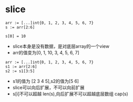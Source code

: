 # slice

```
arr := [...]int{0, 1, 2, 3, 4, 5, 6, 7}
s := arr[2:6]

s[0] = 10
```

* slice本身是没有数据，是对底层array的一个view
* arr的值变为[0, 1, 10, 3, 4, 5, 6, 7]

```
arr := [...]int{0, 1, 2, 3, 4, 5, 6, 7}
s1 := arr[2:6]
s2 := s1[3:5]
```
* s1的值为 [2 3 4 5],s2的值为[5 6]
* slice可以向后扩展，不可以向前扩展
* s[i]不可以超越 len(s),向后扩展不可以超越底层数组 cap(s)
